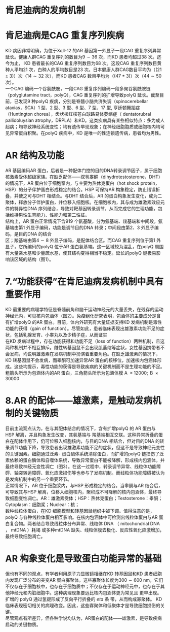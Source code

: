# 肯尼迪病的发病机制  
#  肯尼迪病是CAG 重复序列疾病  
KD 病因非常明确，为位于Xqll-12 的AR 基因第一外显子一段CAG 重复序列异常延长。健康人群CAG 重复序列的数目为$9\sim36$ 次，而KD 患者均超过38 次。迄今为止， KD 患者最长的CAG 重复序列数目为68 次。这段CAG 重复序列数目黄种人平均21 次，白种人的平均数目是23 次。日本健康人群CAG数目平均为（$\left(21\pm3\right)$）次（$14\sim32$ 次），而KD 患者CAG 数目平均为（$(47\pm3)$）次（$44\sim50$ 次）。  
一个CAG 编码一个谷氨酰胺，一段CAG 重复序列编码一段多聚谷氨酰胺链（polyglutamine tract，polyQ），CAG 重复序列的扩增导致polyQ 延长。截至目前，已发现9 种polyQ 疾病，分别是脊髓小脑共济失调（spinocerebellar ataxias，SCA）1 型、2 型、3 型、6 型、7 型、17 型, 亨廷顿舞蹈症（Huntington chorea），齿状核红核苍白球路易体萎缩症（ dentatorubral pallidoluysian  atrophy，DRPLA）和KD。这类疾病具有某些相似特点：多为成人起病；均导致神经系统变性；均有遗传早现现象；在神经细胞胞质或细胞核内均可见异常蛋白积聚。在polyQ 疾病中，KD 是唯一的性连锁遗传病，患者均为男性。  
# AR 结构及功能  
AR 基因编码AR 蛋白，后者是一种配体门控的目的DNA转录调节因子，属于细胞核激素受体超级家族。在缺乏配体——双氢睾酮（dihydrotestosterone，DHT）的情况下，AR 蛋白位于细胞浆内，与主要为热休克蛋白（hot shock protein，HSP）的分子伴护蛋白形成稳定的结合。HSP 可保持AR 构象稳定，防止错误折叠，并使之可与DHT 相结合。与DHT 结合后，AR 的蛋白构象发生变化，成为二聚体，释放分子伴护蛋白，并位移入细胞核。在细胞核内，其与成为雄激素效应元件的特异性DNA 序列结合，导致对靶基因转录调节，从而完成它的生理功能，包括维持男性生育能力、性能力和第二性征。  
结构上，AR 蛋白正常情况下含919 个氨基酸，分为氨基端、羧基端和中间段。氨基端由第1 外显子编码，功能是调节目的DNA 转录；中间段由第2、3 外显子编码，是目的DNA 的结合  
区；羧基端由第$4\sim8$ 外显子编码，是配体结合区。而CAG 重复序列位于第1 外显子，它所编码的polyQ 位于AR 蛋白氨基端。这一区域较为混乱，在polyQ 周围有大量亲水基和少量疏水基，使其结构变得相当不稳定。延长的polyQ 键极易影响该区域的结构（图1）。  
# 7.“功能获得”在肯尼迪病发病机制中具有重要作用  
KD 最重要的病理学特征是脊髓前角和脑干运动神经元的大量丢失，在残存的运动神经元内，可见核内包涵体（图2）。免疫组化研究表明，包涵体的主要成分是含有扩增polyQ 的AR 蛋白。目前，体内外研究有大量证据支持KD 发病机制是毒性功能的获得（gain of function）。尽管如此，患者临床表现出雄激素功能不足的症状，包括乳腺发育、小睾丸以及少精子症，从而证实  
在KD 发病过程中，存在功能获得和功能不足（loss of function）两种机制，且这两种机制并不相互排斥。雌性转基因鼠不会出现肌萎缩等症状，女性基因携带者不会发病，均说明雄激素在发病机制中扮演着重要角色。在缺乏雄激素的情况下，KD 转基因鼠不会发病，而睾酮可加速异常AR 蛋白的核移位，加速核内包涵体形成。这些均提示，毒性功能的获得是导致疾病的关键机制而不是生理功能的不足。  
粗箭头所示为包涵体内的AR 蛋白，三角箭头所示为包涵体膜$\mathrm{~A~}\times12000;\mathrm{~B~}\times30000$  
# 8.AR 的配体——雄激素，是触动发病机制的关键物质  
目前主流观点认为，在与其配体结合的情况下，含有扩增polyQ  的 AR  蛋白与 HSP  解离，并且构象发生改变，其氨基端与 羧基端相互交联。这种异常折叠的蛋白在配体作用下，仍可位移入细胞核内，与目的DNA 相结合，但对目的DNA 的转录调节功能下降，导致患者出现雄激素功能不足的症状，但这不是导致神经元变性的关键因素。细胞通过泛素- 蛋白酶体系统清除蛋白，而扩增的polyQ 链损伤了泛素依赖的蛋白酶体和自噬体系统，导致异常蛋白不能被降解，形成核内包涵体，并最终导致神经元变性凋亡（图3）。在这一过程中，转录调节异常、线粒体功能障碍、轴突转运障碍、氧化应激损伤等也参与了发病机制。而线粒体功能障碍被认为是发病机制中的另一个重要环节。  
正常情况下，AR 位于细胞浆内，与HSP 形成稳定的结合。当睾酮与AR 结合后，可导致其与HSP 解离，位移入细胞核内，聚积成不可降解的核内包涵体，最终导致细胞变性凋亡。AR：雄激素受体；HSP：热休克蛋白；Testosterone：睾酮；Cytoplasm：细胞浆；Nuclear：核；  
数种线粒体蛋白，在KD 细胞模型和转基因鼠组织中被下调。值得注意的是，polyQ 与各种线粒体蛋白相互影响。在核内包涵体中可检测出线粒体蛋白与AR 蛋白复合物。两者结合导致线粒体分布异常、线粒体 DNA （ mitochondrial DNA ， mtDNA ）耗竭 或多种mtDNA 缺失、线粒体膜去极化、反应性氧化应激增加，最终导致细胞凋亡。  
# AR 构象变化是导致蛋白功能异常的基础  
但也有不同的观点，有学者利用原子力显微镜相继在KD 转基因鼠和KD 患者细胞内发现广泛分布的突变AR 蛋白寡聚体。这些寡聚体长度为$300\sim600\ \mathrm{nm}$，它们不仅存在于细胞核中，也存在于细胞质中；不仅存在于运动神经元中，也存在于其他神经元和内脏细胞中。这种病理现象要远比核内包涵体更为常见且 更早出现。扩增的 polyQ  通过氢键形成了反向平行折叠的 $eta$  条 带，从而构成寡聚体。 KD 临床表现密切相关的病理改变。因此，这些寡聚体和低聚体才是导致细胞损伤的关键。  
尽管观点有所差异，但各种学说均认为，AR蛋白的配体——雄激素，是导致疾病启动的关键物质。  